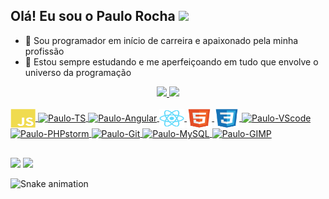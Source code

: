 ## Olá! Eu sou o Paulo Rocha <img src="https://media.giphy.com/media/hvRJCLFzcasrR4ia7z/giphy.gif" width="25px">

- 🔭 Sou programador em início de carreira e apaixonado pela minha profissão
- 🌱 Estou sempre estudando e me aperfeiçoando em tudo que envolve o universo da programação

<div align="center">
  <a href="https://github.com/prochadev">
  <img height="150em" src="https://github-readme-stats.vercel.app/api?username=prochadev&show_icons=true&theme=dark&include_all_commits=true&count_private=true"/>
  <img height="150em" src="https://github-readme-stats.vercel.app/api/top-langs/?username=prochadev&layout=compact&langs_count=7&theme=dark"/>
</div>
<div style="display: inline_block"><br>
  <img align="center" alt="Paulo-JS" height="30" width="40" src="https://raw.githubusercontent.com/devicons/devicon/master/icons/javascript/javascript-plain.svg">
  <img align="center" alt="Paulo-TS" height="30" width="40" src="https://www.svgrepo.com/show/303600/typescript-logo.svg">
  <img align="center" alt="Paulo-Angular" height="30" width="40" src="https://angular.io/assets/images/logos/angular/angular.png">
  <img align="center" alt="Paulo-React" height="30" width="40" src="https://raw.githubusercontent.com/devicons/devicon/master/icons/react/react-original.svg">
  <img align="center" alt="Paulo-HTML5" height="30" width="40" src="https://raw.githubusercontent.com/devicons/devicon/master/icons/html5/html5-original.svg">
  <img align="center" alt="Paulo-CSS3" height="30" width="40" src="https://raw.githubusercontent.com/devicons/devicon/master/icons/css3/css3-original.svg">
  <img align="center" alt="Paulo-VScode" height="30" width="40" src="https://upload.wikimedia.org/wikipedia/commons/9/9a/Visual_Studio_Code_1.35_icon.svg">
  <img align="center" alt="Paulo-PHPstorm" height="30" width="40" src="https://upload.wikimedia.org/wikipedia/commons/c/c9/PhpStorm_Icon.svg">
  <img align="center" alt="Paulo-Git" height="30" width="40" src="https://upload.wikimedia.org/wikipedia/commons/3/3f/Git_icon.svg">
  <img align="center" alt="Paulo-MySQL" height="30" width="40" src="https://www.vectorlogo.zone/logos/mysql/mysql-icon.svg">
  <img align="center" alt="Paulo-GIMP" height="30" width="40" src="https://upload.wikimedia.org/wikipedia/commons/4/45/The_GIMP_icon_-_gnome.svg">
</div>
  
  ##
 
<div> 
  <a href = "mailto:pv.fonseca.rocha@gmail.com"><img src="https://img.shields.io/badge/-Gmail-%23333?style=for-the-badge&logo=gmail&logoColor=white" target="_blank"></a>
  <a href="https://www.linkedin.com/in/prochadev" target="_blank"><img src="https://img.shields.io/badge/-LinkedIn-%230077B5?style=for-the-badge&logo=linkedin&logoColor=white" target="_blank"></a> 
 
  ![Snake animation](https://github.com/prochadev/prochadev/blob/output/github-contribution-grid-snake.svg)
 
</div>

